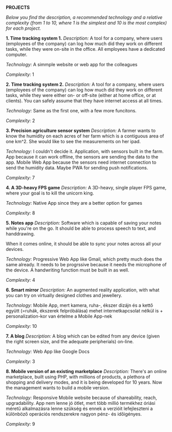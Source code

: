 **PROJECTS**

_Below you find the description, a recommended technology and a relative complexity (from 1 to 10, where 1 is the simplest and 10 is the most complex) for each project._

**1. Time tracking system 1.**
_Description:_ A tool for a company, where users (employees of the company) can log how much did they work on different tasks, while they were on-site in the office. All employees have a dedicated computer.

_Technology:_ A simmple website or web app for the colleagues

_Complexity:_ 1


**2. Time tracking system 2.**
_Description:_ A tool for a company, where users (employees of the company) can log how much did they work on different tasks, while they were either on- or off-site (either at home office, or at clients). You can safely assume that they have internet access at all times.

_Technology:_ Same as the first one, with a few more funcitons.

_Complexity:_ 2


**3. Precision agriculture sensor system**
_Description:_ A farmer wants to know the humidity on each acres of her farm which is a contiguous area of one km^2. She would like to see the measurements on her ipad.

_Technology:_ I couldn't decide it. Application, with sensors built in the farm. App because it can work offline, the sensors are sending the data to the app. Mobile Web App because the sensors need internet connection to send the humidity data.  Maybe PWA for sending push notifications.

_Complexity:_ 7


**4. A 3D-heavy FPS game**
_Description:_ A 3D-heavy, single player FPS game, where your goal is to kill the unicorn king.

_Technology:_ Native App since they are a better option for games

_Complexity:_ 8


**5. Notes app**
_Description:_ Software which is capable of saving your notes while you're on the go. It should be able to process speech to text, and handdrawing.

When it comes online, it should be able to sync your notes across all your devices.

_Technology:_ Progressive Web App like Gmail, which pretty much does the same already. It needs to be progrssive because it needs the microphone of the device. A handwriting function must be built in as well.

_Complexity:_ 4


**6. Smart mirror**
_Description:_ An augmented reality application, with what you can try on virtually designed clothes and jewellery.

_Technology:_ Mobile App, mert kamera, ruha-, ékszer dizájn és a kettő együtt (=ruhák, ékszerek felpróbálása) mehet internetkapcsolat nélkül is + personalization-kor van értelme a Mobile App-nek

_Complexity:_ 10


**7. A blog**
_Description:_ A blog which can be edited from any device (given the right screen size, and the adequate peripherials) on-line.

_Technology:_ Web App like Google Docs

_Complexity:_ 3


**8. Mobile version of an existing marketplace**
_Description:_ There's an online marketplace, built using PHP, with millions of products, a plethora of shopping and delivery modes, and it is being developed for 10 years. Now the management wants to build a mobile version.

_Technology:_ Responsive Mobile website because of shareability, reach, upgradability. App nem lenne jó ötlet, mert több millió termékhez óriási méretű alkalmazásra lenne szükség és ennek a verzióit lefejleszteni a különböző operációs rendszerekre nagyon pénz- és időigényes.

_Complexity:_ 9

